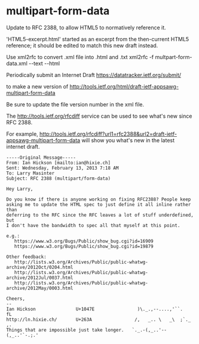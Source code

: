multipart-form-data
===================

Update to RFC 2388, to allow HTML5 to normatively reference it. 

'HTML5-excerpt.html' started as an excerpt from the then-current HTML5
reference; it should be edited to match this new draft instead.


Use xml2rfc to convert .xml file into .html and .txt
	xml2rfc -f multpart-form-data.xml --text --html 

Periodically submit an Internet Draft
	<https://datatracker.ietf.org/submit/>

to make a new version of
	<http://tools.ietf.org/html/draft-ietf-appsawg-multipart-form-data>

Be sure to update the file version number in the xml file.

The <http://tools.ietf.org/rfcdiff> service can be used to see 
what's new since RFC 2388.

For example, 
	<http://tools.ietf.org/rfcdiff?url1=rfc2388&url2=draft-ietf-appsawg-multipart-form-data>
will show you what's new in the latest internet draft.

	-----Original Message-----
	From: Ian Hickson [mailto:ian@hixie.ch] 
	Sent: Wednesday, February 13, 2013 7:18 AM
	To: Larry Masinter
	Subject: RFC 2388 (multipart/form-data)
	
	Hey Larry,
	
	Do you know if there is anyone working on fixing RFC2388? People keep 
	asking me to update the HTML spec to just define it all inline rather than 
	deferring to the RFC since the RFC leaves a lot of stuff underdefined, but 
	I don't have the bandwidth to spec all that myself at this point.

	e.g.:
	   https://www.w3.org/Bugs/Public/show_bug.cgi?id=16909
	   https://www.w3.org/Bugs/Public/show_bug.cgi?id=19879

	Other feedback:
	   http://lists.w3.org/Archives/Public/public-whatwg-archive/2012Oct/0204.html
	   http://lists.w3.org/Archives/Public/public-whatwg-archive/2012Jul/0037.html
	   http://lists.w3.org/Archives/Public/public-whatwg-archive/2012May/0003.html

	Cheers,
	-- 
	Ian Hickson               U+1047E                )\._.,--....,'``.    fL
	http://ln.hixie.ch/       U+263A                /,   _.. \   _\  ;`._ ,.
	Things that are impossible just take longer.   `._.-(,_..'--(,_..'`-.;.'
